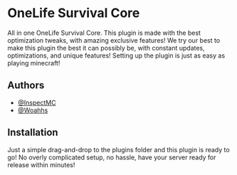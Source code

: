 
# OneLife Survival Core

All in one OneLife Survival Core. This plugin is made with the best optimization tweaks, with amazing exclusive features! We try our best to make this plugin the best it can possibly be, with constant updates, optimizations, and unique features! Setting up the plugin is just as easy as playing minecraft!


## Authors

- [@InspectMC](https://github.com/InspectMC)
- [@Woahhs](https://github.com/Woahhs)


## Installation

Just a simple drag-and-drop to the plugins folder and this plugin is ready to go! No overly complicated setup, no hassle, have your server ready for release within minutes!
    
